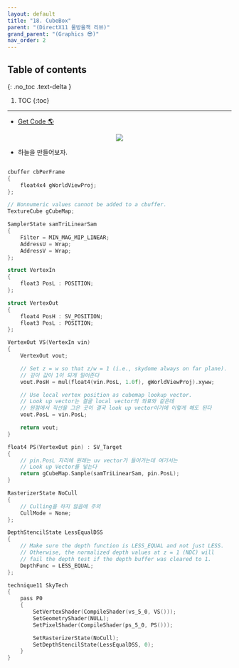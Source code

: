 ```yaml
---
layout: default
title: "18. CubeBox"
parent: "(DirectX11 물방울책 리뷰)"
grand_parent: "(Graphics 😎)"
nav_order: 2
---
```


## Table of contents
{: .no_toc .text-delta }

1. TOC
{:toc}

---

* [Get Code 🌎](https://github.com/Arthur880708/DirectX11-3d-tutorials/tree/13)

<p align="center">
  <img src="https://taehyungs-programming-blog.github.io/blog/assets/images/graphics/bb/bb-18-1.png"/>
</p>

* 하늘을 만들어보자.

```cpp

cbuffer cbPerFrame
{
	float4x4 gWorldViewProj;
};

// Nonnumeric values cannot be added to a cbuffer.
TextureCube gCubeMap;

SamplerState samTriLinearSam
{
	Filter = MIN_MAG_MIP_LINEAR;
	AddressU = Wrap;
	AddressV = Wrap;
};

struct VertexIn
{
	float3 PosL : POSITION;
};

struct VertexOut
{
	float4 PosH : SV_POSITION;
	float3 PosL : POSITION;
};

VertexOut VS(VertexIn vin)
{
	VertexOut vout;

	// Set z = w so that z/w = 1 (i.e., skydome always on far plane).
    // 깊이 값이 1이 되게 밀어준다
	vout.PosH = mul(float4(vin.PosL, 1.0f), gWorldViewProj).xyww;

	// Use local vertex position as cubemap lookup vector.
    // Look up vector는 결굴 local vector의 좌표와 같은데
    // 원점에서 직선을 그은 곳이 결국 look up vector이기에 이렇게 해도 된다
	vout.PosL = vin.PosL;

	return vout;
}

float4 PS(VertexOut pin) : SV_Target
{
    // pin.PosL 자리에 원래는 uv vector가 들어가는데 여기서는
    // Look up Vector를 넣는다
	return gCubeMap.Sample(samTriLinearSam, pin.PosL);
}

RasterizerState NoCull
{
    // Culling을 하지 않음에 주의
	CullMode = None;
};

DepthStencilState LessEqualDSS
{
	// Make sure the depth function is LESS_EQUAL and not just LESS.  
	// Otherwise, the normalized depth values at z = 1 (NDC) will 
	// fail the depth test if the depth buffer was cleared to 1.
	DepthFunc = LESS_EQUAL;
};

technique11 SkyTech
{
	pass P0
	{
		SetVertexShader(CompileShader(vs_5_0, VS()));
		SetGeometryShader(NULL);
		SetPixelShader(CompileShader(ps_5_0, PS()));

		SetRasterizerState(NoCull);
		SetDepthStencilState(LessEqualDSS, 0);
	}
}

```